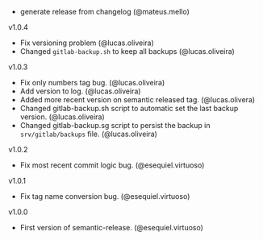 - generate release from changelog (@mateus.mello)

v1.0.4
 - Fix versioning problem (@lucas.oliveira)
 - Changed `gitlab-backup.sh` to keep all backups (@lucas.oliveira)

v1.0.3
 - Fix only numbers tag bug. (@lucas.oliveira)
 - Add version to log. (@lucas.oliveira)
 - Added more recent version on semantic released tag. (@lucas.olivera)
 - Changed gitlab-backup.sh script to automatic set the last backup version. (@lucas.oliveira)
 - Changed gitlab-backup.sg script to persist the backup in `srv/gitlab/backups` file. (@lucas.oliveira)

v1.0.2
 - Fix most recent commit logic bug. (@esequiel.virtuoso)

v1.0.1
 - Fix tag name conversion bug. (@esequiel.virtuoso)

v1.0.0
 - First version of semantic-release. (@esequiel.virtuoso)